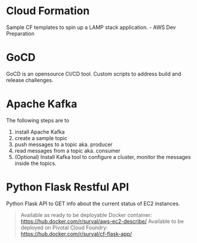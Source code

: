 # Cloud Formation
Sample CF templates to spin up a LAMP stack application. - AWS Dev Preparation

# GoCD
GoCD is an opensource CI/CD tool.
Custom scripts to address build and release challenges.

# Apache Kafka
The following steps are to 
1. install Apache Kafka
2. create a sample topic 
3. push messages to a topic aka. producer
4. read messages from a topic aka. consumer
5. (Optional) Install Kafka tool to configure a cluster, monitor the messages inside the topics.

# Python Flask Restful API
Python Flask API to GET info about the current status of EC2 instances.
> Available as ready to be deployable Docker container: https://hub.docker.com/r/surval/aws-ec2-describe/
> Available to be deployed on Pivotal Cloud Foundry: https://hub.docker.com/r/surval/cf-flask-app/
